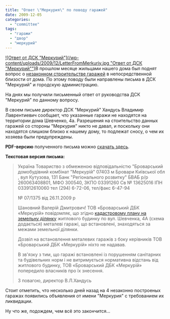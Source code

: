 ```yaml
---
title: "Ответ \"Меркурия\" по поводу гаражей"
date: 2009-12-05
categories: 
  - "committee"
tags: 
  - "гаражи"
  - "двор"
  - "меркурий"
---
```


[![Ответ от ДСК "Меркурий"](/wp-content/uploads/2009/12/LetterFromMerkuriy.jpg "Ответ от ДСК "Меркурий"")](/wp-content/uploads/2009/12/LetterFromMerkuriy.jpg "Ответ от ДСК \"Меркурий\"")В прошлом месяце жильцами нашего дома был поднят вопрос о [незаконном строительстве гаражей](http://shevchenko4a.brovary.org/garage-attack/) в непосредственной близости от дома. По этому поводу были направлены письма в ДСК "Меркурий" и городскую администрацию.

На днях мы получили письменный ответ от руководства ДСК "Меркурий" по данному вопросу.

В своем письме директор ДСК "Меркурий" Хандусь Владимир Лаврентиевич сообщает, <!--more-->что указанные гаражи не находятся на территории дома Шевченко, 4а. Разрешения на стоительство данных гаражей со стороны "Меркурия" никто не давал, и поскольку они находятся слишком близко к нашему дому, то подлежат сносу, о чем их хозяева были предупреждены.

**PDF-версию** полученного письма можно [скачать здесь](https://docs.google.com/fileview?id=0B15gOycbY2u7YTYwZmI3MzgtMWZiNy00MjdiLWE2YjctM2FiZWE1MWUxOTc4&hl=ru).

**Текстовая версия письма:**

> Україна Товариство з обмеженою відповідальністю "Броварський домобудівний комбінат "Меркурій" 07403 м Бровари Київської обл , вул Кутузова, 131 Банк "Регіонального розвитку" БВАБ р/р 260063408801, МФО 300540, ЗКПО 03391260 Св № 13625016 ІПН 033912610060 тел (294) 6-72-06, тел/факс 6-47-94
> 
> № 07/1375 від 26.11.2009 р
> 
> Шановний Валерій Дмитрович! ТОВ «Броварський ДБК «Меркурій» повідомляє, що згідно [кадастровому плану на земельну ділянку](http://picasaweb.google.com/shevchenko4a.brovary.org/GaragesFeedback#5411876587699532530) житлового будинку по вул. Шевченка, 4А (схема додається) металеві гаражі, що встановлені, знаходяться за межами земельної ділянки.
> 
> Дозвіл на встановлення металевих гаражів з боку керівників ТОВ «Броварський ДБК «Меркурій» ніхто не надавав.
> 
> В зв'язку з тим, що гаражі встановлені із порушенням санітарних та будівельних норм і не витримується нормативна відстань від житлового будинку, ТОВ «Броварський ДБК «Меркурій» попередило власників про їх знесення.
> 
> З повагою, директор В.Л.Хандусь

Стоит отметить, что несколько дней назад на 4 незаконно построеных гаражах появились объявления от имени "Меркурия" с требованием их ликвидации. 

<script type="text/javascript"> $(document).ready(function() { $("#container").pwi({ username: 'shevchenko4a.brovary.org', mode: 'album', album: 'garagesFeedback', thumbSize: 144, showAlbumDescription: false }); });</script>

Ну что же, подождем, чем всё это закончится...
